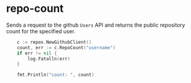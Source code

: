 # repo-count
Sends a request to the github `Users` API and returns the public repository count for the specified user.

```go
	c := repos.NewGithubClient()
	count, err := c.RepoCount("username")
	if err != nil {
		log.Fatalln(err)
	}

	fmt.Println("count: ", count)
```
